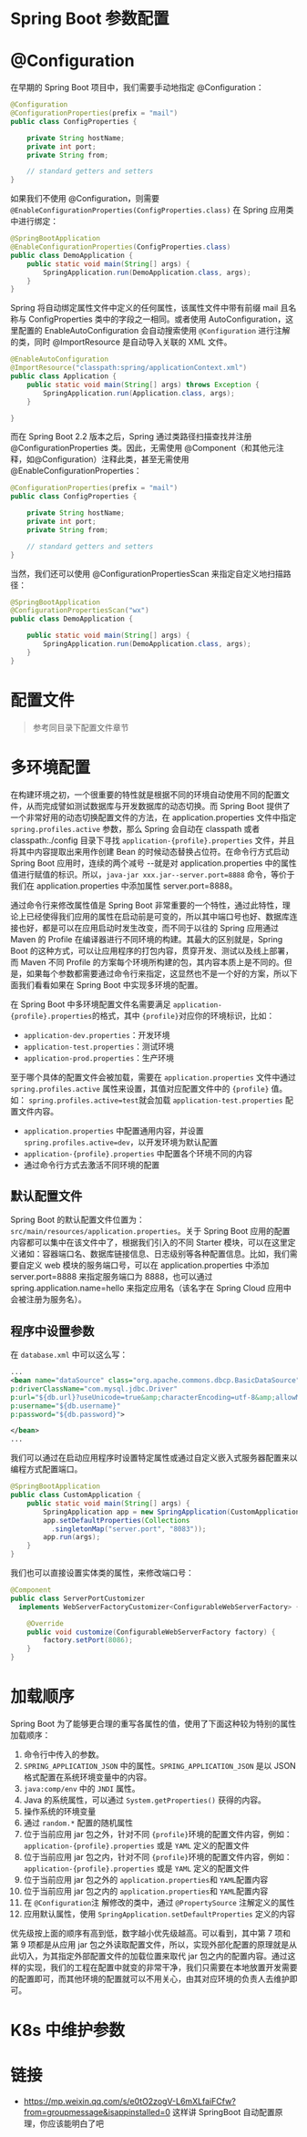 # Spring Boot 参数配置

# @Configuration

在早期的 Spring Boot 项目中，我们需要手动地指定 @Configuration：

```java
@Configuration
@ConfigurationProperties(prefix = "mail")
public class ConfigProperties {

    private String hostName;
    private int port;
    private String from;

    // standard getters and setters
}
```

如果我们不使用 @Configuration，则需要 `@EnableConfigurationProperties(ConfigProperties.class)` 在 Spring 应用类中进行绑定：

```java
@SpringBootApplication
@EnableConfigurationProperties(ConfigProperties.class)
public class DemoApplication {
    public static void main(String[] args) {
        SpringApplication.run(DemoApplication.class, args);
    }
}
```

Spring 将自动绑定属性文件中定义的任何属性，该属性文件中带有前缀 mail 且名称与 ConfigProperties 类中的字段之一相同。或者使用 AutoConfiguration，这里配置的 EnableAutoConfiguration 会自动搜索使用 `@Configuration` 进行注解的类，同时 @ImportResource 是自动导入关联的 XML 文件。

```java
@EnableAutoConfiguration
@ImportResource("classpath:spring/applicationContext.xml")
public class Application {
    public static void main(String[] args) throws Exception {
        SpringApplication.run(Application.class, args);
    }

}
```

而在 Spring Boot 2.2 版本之后，Spring 通过类路径扫描查找并注册@ConfigurationProperties 类。因此，无需使用 @Component（和其他元注释，如@Configuration）注释此类，甚至无需使用 @EnableConfigurationProperties：

```java
@ConfigurationProperties(prefix = "mail")
public class ConfigProperties {

    private String hostName;
    private int port;
    private String from;

    // standard getters and setters
}
```

当然，我们还可以使用 @ConfigurationPropertiesScan 来指定自定义地扫描路径：

```java
@SpringBootApplication
@ConfigurationPropertiesScan("wx")
public class DemoApplication {

    public static void main(String[] args) {
        SpringApplication.run(DemoApplication.class, args);
    }
}
```

# 配置文件

> 参考同目录下配置文件章节

# 多环境配置

在构建环境之初，一个很重要的特性就是根据不同的环境自动使用不同的配置文件，从而完成譬如测试数据库与开发数据库的动态切换。而 Spring Boot 提供了一个非常好用的动态切换配置文件的方法，在 application.properties 文件中指定 `spring.profiles.active` 参数，那么 Spring 会自动在 classpath 或者 classpath:./config 目录下寻找 `application-{profile}.properties` 文件，并且将其中内容提取出来用作创建 Bean 的时候动态替换占位符。在命令行方式启动 Spring Boot 应用时，连续的两个减号 --就是对 application.properties 中的属性值进行赋值的标识。所以，`java-jar xxx.jar--server.port=8888` 命令，等价于我们在 application.properties 中添加属性 server.port=8888。

通过命令行来修改属性值是 Spring Boot 非常重要的一个特性，通过此特性，理论上已经使得我们应用的属性在启动前是可变的，所以其中端口号也好、数据库连接也好，都是可以在应用启动时发生改变，而不同于以往的 Spring 应用通过 Maven 的 Profile 在编译器进行不同环境的构建。其最大的区别就是，Spring Boot 的这种方式，可以让应用程序的打包内容，贯穿开发、测试以及线上部署，而 Maven 不同 Profile 的方案每个环境所构建的包，其内容本质上是不同的。但是，如果每个参数都需要通过命令行来指定，这显然也不是一个好的方案，所以下面我们看看如果在 Spring Boot 中实现多环境的配置。

在 Spring Boot 中多环境配置文件名需要满足 `application-{profile}.properties`的格式，其中 `{profile}`对应你的环境标识，比如：

- `application-dev.properties`：开发环境
- `application-test.properties`：测试环境
- `application-prod.properties`：生产环境

至于哪个具体的配置文件会被加载，需要在 `application.properties` 文件中通过 `spring.profiles.active` 属性来设置，其值对应配置文件中的 `{profile}` 值。如： `spring.profiles.active=test`就会加载 `application-test.properties` 配置文件内容。

- `application.properties` 中配置通用内容，并设置 `spring.profiles.active=dev`，以开发环境为默认配置
- `application-{profile}.properties` 中配置各个环境不同的内容
- 通过命令行方式去激活不同环境的配置

## 默认配置文件

Spring Boot 的默认配置文件位置为：`src/main/resources/application.properties`。关于 Spring Boot 应用的配置内容都可以集中在该文件中了，根据我们引入的不同 Starter 模块，可以在这里定义诸如：容器端口名、数据库链接信息、日志级别等各种配置信息。比如，我们需要自定义 web 模块的服务端口号，可以在 application.properties 中添加 server.port=8888 来指定服务端口为 8888，也可以通过 spring.application.name=hello 来指定应用名（该名字在 Spring Cloud 应用中会被注册为服务名）。

## 程序中设置参数

在 `database.xml` 中可以这么写：

```xml
...
<bean name="dataSource" class="org.apache.commons.dbcp.BasicDataSource"
p:driverClassName="com.mysql.jdbc.Driver"
p:url="${db.url}?useUnicode=true&amp;characterEncoding=utf-8&amp;allowMultiQueries=true"
p:username="${db.username}"
p:password="${db.password}">

</bean>
...
```

我们可以通过在启动应用程序时设置特定属性或通过自定义嵌入式服务器配置来以编程方式配置端口。

```java
@SpringBootApplication
public class CustomApplication {
    public static void main(String[] args) {
        SpringApplication app = new SpringApplication(CustomApplication.class);
        app.setDefaultProperties(Collections
          .singletonMap("server.port", "8083"));
        app.run(args);
    }
}
```

我们也可以直接设置实体类的属性，来修改端口号：

```java
@Component
public class ServerPortCustomizer
  implements WebServerFactoryCustomizer<ConfigurableWebServerFactory> {

    @Override
    public void customize(ConfigurableWebServerFactory factory) {
        factory.setPort(8086);
    }
}
```

# 加载顺序

Spring Boot 为了能够更合理的重写各属性的值，使用了下面这种较为特别的属性加载顺序：

1. 命令行中传入的参数。
2. `SPRING_APPLICATION_JSON` 中的属性。`SPRING_APPLICATION_JSON` 是以 JSON 格式配置在系统环境变量中的内容。
3. `java:comp/env` 中的 `JNDI` 属性。
4. Java 的系统属性，可以通过 `System.getProperties()` 获得的内容。
5. 操作系统的环境变量
6. 通过 `random.*` 配置的随机属性
7. 位于当前应用 jar 包之外，针对不同 `{profile}`环境的配置文件内容，例如： `application-{profile}.properties` 或是 `YAML` 定义的配置文件
8. 位于当前应用 jar 包之内，针对不同 `{profile}`环境的配置文件内容，例如： `application-{profile}.properties` 或是 `YAML` 定义的配置文件
9. 位于当前应用 jar 包之外的 `application.properties`和 `YAML`配置内容
10. 位于当前应用 jar 包之内的 `application.properties`和 `YAML`配置内容
11. 在 `@Configuration`注 解修改的类中，通过 `@PropertySource` 注解定义的属性
12. 应用默认属性，使用 `SpringApplication.setDefaultProperties` 定义的内容

优先级按上面的顺序有高到低，数字越小优先级越高。可以看到，其中第 7 项和第 9 项都是从应用 jar 包之外读取配置文件，所以，实现外部化配置的原理就是从此切入，为其指定外部配置文件的加载位置来取代 jar 包之内的配置内容。通过这样的实现，我们的工程在配置中就变的非常干净，我们只需要在本地放置开发需要的配置即可，而其他环境的配置就可以不用关心，由其对应环境的负责人去维护即可。

# K8s 中维护参数

# 链接

- https://mp.weixin.qq.com/s/e0tO2zogV-L6mXLfaiFCfw?from=groupmessage&isappinstalled=0 这样讲 SpringBoot 自动配置原理，你应该能明白了吧

